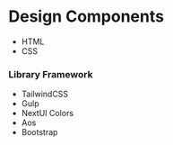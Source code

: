 # Design Components 

- HTML
- CSS

### Library Framework
- TailwindCSS
- Gulp
- NextUI Colors
- Aos
- Bootstrap
